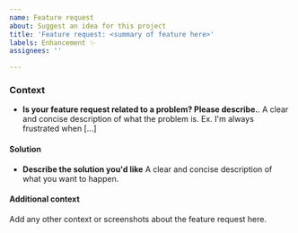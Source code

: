 ```yaml
---
name: Feature request
about: Suggest an idea for this project
title: 'Feature request: <summary of feature here>'
labels: Enhancement ✨
assignees: ''

---
```


### Context
- **Is your feature request related to a problem? Please describe.**. A clear and concise description of what the problem is. Ex. I'm always frustrated when [...]

#### Solution
- **Describe the solution you'd like** A clear and concise description of what you want to happen.

#### Additional context
Add any other context or screenshots about the feature request here.
